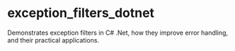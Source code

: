 # exception_filters_dotnet
Demonstrates exception filters in C# .Net, how they improve error handling, and their practical applications.
